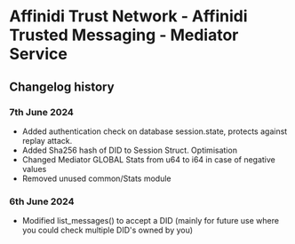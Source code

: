# Affinidi Trust Network - Affinidi Trusted Messaging - Mediator Service

## Changelog history

### 7th June 2024

* Added authentication check on database session.state, protects against replay attack.
* Added Sha256 hash of DID to Session Struct. Optimisation
* Changed Mediator GLOBAL Stats from u64 to i64 in case of negative values
* Removed unused common/Stats module

### 6th June 2024

* Modified list_messages() to accept a DID (mainly for future use where you could check multiple DID's owned by you)
